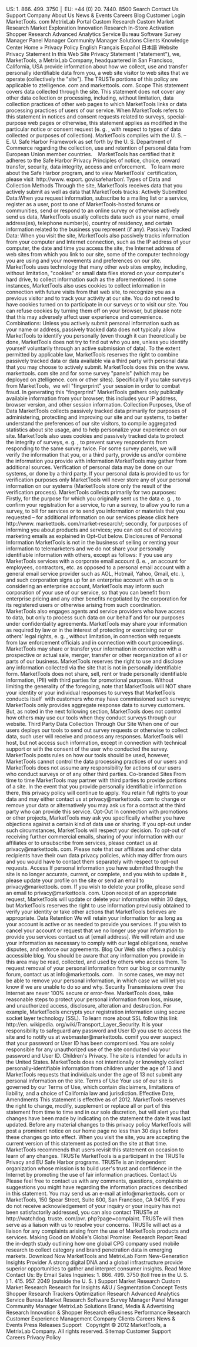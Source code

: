 US: 1. 866. 499. 3750 │ EU: +44 (0) 20. 7440. 8500 Search Contact Us Support Company About Us News & Events Careers Blog Customer Login MarketTools. com MetrixLab Portal Custom Research Custom Market Research Market Exploration Innovation Research In-Store Activation Shopper Research Advanced Analytics Service Bureau Software Survey Manager Panel Manager Community Manager Solutions Clients Knowledge Center Home » Privacy Policy English Français Español 日本語 Website Privacy Statement In this Web Site Privacy Statement ("statement"), we, MarketTools, a MetrixLab Company, headquartered in San Francisco, California, USA provide information about how we collect, use and transfer personally identifiable data from you, a web site visitor to web sites that we operate (collectively the "site"). The TRUSTe portions of this policy are applicable to ztelligence. com and markettools. com. Scope This statement covers data collected through the site. This statement does not cover any other data collection or processing, including, without limitation, data collection practices of other web pages to which MarketTools links or data processing practices of users of our service. When MarketTools refers to this statement in notices and consent requests related to surveys, special-purpose web pages or otherwise, this statement applies as modified in the particular notice or consent request (e. g. , with respect to types of data collected or purposes of collection). MarketTools complies with the U. S. – E. U. Safe Harbor Framework as set forth by the U. S. Department of Commerce regarding the collection, use and retention of personal data from European Union member countries.    MarketTools has certified that it adheres to the Safe Harbor Privacy Principles of notice, choice, onward transfer, security, data integrity, access and enforcement.   To learn more about the Safe Harbor program, and to view MarketTools' certification, please visit  http://www. export. gov/safeharbor/. Types of Data and Collection Methods Through the site, MarketTools receives data that you actively submit as well as data that MarketTools tracks: Actively Submitted Data:When you request information, subscribe to a mailing list or a service, register as a user, post to one of MarketTools-hosted forums or communities, send or respond to an online survey or otherwise actively send us data, MarketTools usually collects data such as your name, email address(es), telephone number(s), country of residency, and certain information related to the business you represent (if any). Passively Tracked Data: When you visit the site, MarketTools also passively tracks information from your computer and Internet connection, such as the IP address of your computer, the date and time you access the site, the Internet address of web sites from which you link to our site, some of the computer technology you are using and your movements and preferences on our site. MarketTools uses technology that many other web sites employ, including, without limitation, "cookies" or small data files stored on your computer's hard drive, to collect information such as the aforementioned. In some instances, MarketTools also uses cookies to collect information in connection with future visits from that web site, to recognize you as a previous visitor and to track your activity at our site. You do not need to have cookies turned on to participate in our surveys or to visit our site. You can refuse cookies by turning them off on your browser, but please note that this may adversely affect user experience and convenience. Combinations: Unless you actively submit personal information such as your name or address, passively tracked data does not typically allow MarketTools to identify you personally (even though it can theoretically be done, MarketTools does not try to find out who you are, unless you identify yourself voluntarily through an active submission of data). To the extent permitted by applicable law, MarketTools reserves the right to combine passively tracked data or data available via a third party with personal data that you may choose to actively submit. MarketTools does this on the www. markettools. com site and for some survey "panels" (which may be deployed on ztelligence. com or other sites). Specifically if you take surveys from MarketTools,  we will "fingerprint" your session in order to combat fraud. In generating this "fingerprint" MarketTools gathers only publically available information from your browser; this includes your IP address, browser version, and other session information. Collection Purposes, Use of Data MarketTools collects passively tracked data primarily for purposes of administering, protecting and improving our site and our systems, to better understand the preferences of our site visitors, to compile aggregated statistics about site usage, and to help personalize your experience on our site. MarketTools also uses cookies and passively tracked data to protect the integrity of surveys, e. g. , to prevent survey respondents from responding to the same survey twice. For some survey panels, we will verify the information that you, or a third party, provide us and/or combine the information you provide with information MarketTools may gather from additional sources. Verification of personal data may be done on our systems, or done by a third party. If your personal data is provided to us for verification purposes only MarketTools will never store any of your personal information on our systems (MarketTools store only the result of the verification process). MarketTools collects primarily for two purposes: Firstly, for the purpose for which you originally sent us the data e. g. , to confirm your registration for a service, to run a survey, to allow you to run a survey, to bill for services or to send you information or materials that you requested – for additional information on our services please click here http://www. markettools. com/market-research/; secondly, for purposes of informing you about products and services; you can opt out of receiving marketing emails as explained in Opt-Out below. Disclosures of Personal Information MarketTools is not in the business of selling or renting your information to telemarketers and we do not share your personally identifiable information with others, except as follows: If you use any MarketTools services with a corporate email account (i. e. , an account for employees, contractors, etc. as opposed to a personal email account with a general email service provider such as AOL, Hotmail, Yahoo, Gmail, etc. ), and such corporation signs up for an enterprise account with us or is considering an enterprise account, MarketTools may inform such corporation of your use of our service, so that you can benefit from enterprise pricing and any other benefits negotiated by the corporation for its registered users or otherwise arising from such coordination. MarketTools also engages agents and service providers who have access to data, but only to process such data on our behalf and for our purposes under confidentiality agreements. MarketTools may share your information as required by law or in the interest of protecting or exercising our or others' legal rights, e. g. , without limitation, in connection with requests from law enforcement officials and in connection with court proceedings. MarketTools may share or transfer your information in connection with a prospective or actual sale, merger, transfer or other reorganization of all or parts of our business. MarketTools reserves the right to use and disclose any information collected via the site that is not in personally identifiable form. MarketTools does not share, sell, rent or trade personally identifiable information, (PII) with third parties for promotional purposes. Without limiting the generality of the foregoing, note that MarketTools will NOT share your identity or your individual responses to surveys that MarketTools conducts itself  with customers who may have commissioned such surveys; MarketTools only provides aggregate response data to survey customers. But, as noted in the next following section, MarketTools does not control how others may use our tools when they conduct surveys through our website. Third Party Data Collection Through Our Site When one of our users deploys our tools to send out survey requests or otherwise to collect data, such user will receive and process any responses. MarketTools will host, but not access such information, except in connection with technical support or with the consent of the user who conducted the survey. MarketTools posts rules on how our tools should be used, however, MarketTools cannot control the data processing practices of our users and MarketTools does not assume any responsibility for actions of our users who conduct surveys or of any other third parties. Co-branded Sites From time to time MarketTools may partner with third parties to provide portions of a site. In the event that you provide personally identifiable information there, this privacy policy will continue to apply. You retain full rights to your data and may either contact us at privacy@markettools. com to change or remove your data or alternatively you may ask us for a contact at the third party who can provide this service. Opt-Out In connection with promotions or other projects, MarketTools may ask you specifically whether you have objections against a certain kind of data use or sharing. If you opt-out under such circumstances, MarketTools will respect your decision. To opt-out of receiving further commercial emails, sharing of your information with our affiliates or to unsubscribe from services, please contact us at privacy@markettools. com. Please note that our affiliates and other data recipients have their own data privacy policies, which may differ from ours and you would have to contact them separately with respect to opt-out requests. Access If personal information you have submitted through the site is no longer accurate, current, or complete, and you wish to update it , please update your profile on the site or send an email to privacy@markettools. com. If you wish to delete your profile, please send an email to privacy@markettools. com. Upon receipt of an appropriate request, MarketTools will update or delete your information within 30 days, but MarketTools reserves the right to use information previously obtained to verify your identity or take other actions that MarketTools believes are appropriate. Data Retention We will retain your information for as long as your account is active or as needed to provide you services. If you wish to cancel your account or request that we no longer use your information to provide you services contact us at \[email address\]. We will retain and use your information as necessary to comply with our legal obligations, resolve disputes, and enforce our agreements. Blog Our Web site offers a publicly accessible blog. You should be aware that any information you provide in this area may be read, collected, and used by others who access them. To request removal of your personal information from our blog or community forum, contact us at info@markettools. com.   In some cases, we may not be able to remove your personal information, in which case we will let you know if we are unable to do so and why. Security Transmissions over the Internet are never 100% secure or error-free. MarketTools does, take reasonable steps to protect your personal information from loss, misuse, and unauthorized access, disclosure, alteration and destruction. For example, MarketTools encrypts your registration information using secure socket layer technology (SSL). To learn more about SSL follow this link http://en. wikipedia. org/wiki/Transport\_Layer\_Security. It is your responsibility to safeguard any password and User ID you use to access the site and to notify us at webmaster@markettools. comif you ever suspect that your password or User ID has been compromised. You are solely responsible for any unauthorized use of the site conducted via your password and User ID. Children's Privacy. The site is intended for adults in the United States. MarketTools does not intentionally or knowingly collect personally-identifiable information from children under the age of 13 and MarketTools requests that individuals under the age of 13 not submit any personal information on the site. Terms of Use Your use of our site is governed by our Terms of Use, which contain disclaimers, limitations of liability, and a choice of California law and jurisdiction. Effective Date, Amendments This statement is effective as of 2012. MarketTools reserves the right to change, modify, supplement or replace all or part of this statement from time to time and in our sole discretion, but will alert you that changes have been made by indicating on the statement the date it was last updated. Before any material changes to this privacy policy MarketTools will post a prominent notice on our home page no less than 30 days before these changes go into effect. When you visit the site, you are accepting the current version of this statement as posted on the site at that time. MarketTools recommends that users revisit this statement on occasion to learn of any changes. TRUSTe MarketTools is a participant in the TRUSTe Privacy and EU Safe Harbor programs. TRUSTe is an independent organization whose mission is to build user's trust and confidence in the Internet by promoting the use of fair information practices. Contact Us Please feel free to contact us with any comments, questions, complaints or suggestions you might have regarding the information practices described in this statement. You may send us an e-mail at info@markettools. com or MarketTools, 150 Spear Street, Suite 600, San Francisco, CA 94105. If you do not receive acknowledgement of your inquiry or your inquiry has not been satisfactorily addressed, you can also contact TRUSTe at http://watchdog. truste. com/pvr. php?page=complaint. TRUSTe will then serve as a liaison with us to resolve your concerns. TRUSTe will act as a liaison for any complaints arising from the use of MarketTools products and services. Making Good on Mobile's Global Promise: Research Report Read the in-depth study outlining how one global CPG company used mobile research to collect category and brand penetration data in emerging markets. Download Now MarketTools and MetrixLab Form New-Generation Insights Provider A strong digital DNA and a global infrastructure provide superior opportunities to gather and interpret consumer insights. Read More Contact Us: By Email Sales Inquiries: 1. 866. 499. 3750 (toll free in the U. S. ) 1. 415. 957. 2049 (outside the U. S. ) Support Market Research Custom Market Research Research for Insights A&U / Segmentation Concept Tests Shopper Research Trackers Optimization Research Advanced Analytics Service Bureau Market Research Software Survey Manager Panel Manager Community Manager MetrixLab Solutions Brand, Media & Advertising Research Innovation & Shopper Research eBusiness Performance Research Customer Experience Management Company Clients Careers News & Events Press Releases Support   Copyright © 2012 MarketTools, a MetrixLab Company. All rights reserved. Sitemap Customer Support Careers Privacy Policy